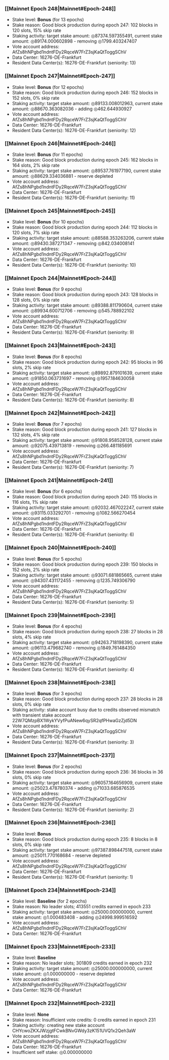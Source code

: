 ### [[Mainnet Epoch 248|Mainnet#Epoch-248]]
* Stake level: **Bonus** (for 13 epochs)
* Stake reason: Good block production during epoch 247: 102 blocks in 120 slots, 15% skip rate
* Staking activity: target stake amount: ◎87374.597355491, current stake amount: ◎89174.000602898 - removing ◎1799.403247407
* Vote account address: AfZs8hNPgbd1ndntFDy2RqceW7FrZ3sjKaQtToggSChV
* Data Center: 16276-DE-Frankfurt
* Resident Data Center(s): 16276-DE-Frankfurt (seniority: 13)
### [[Mainnet Epoch 247|Mainnet#Epoch-247]]
* Stake level: **Bonus** (for 12 epochs)
* Stake reason: Good block production during epoch 246: 152 blocks in 152 slots, 0% skip rate
* Staking activity: target stake amount: ◎89133.008012963, current stake amount: ◎88670.363082036 - adding ◎462.644930927
* Vote account address: AfZs8hNPgbd1ndntFDy2RqceW7FrZ3sjKaQtToggSChV
* Data Center: 16276-DE-Frankfurt
* Resident Data Center(s): 16276-DE-Frankfurt (seniority: 12)
### [[Mainnet Epoch 246|Mainnet#Epoch-246]]
* Stake level: **Bonus** (for 11 epochs)
* Stake reason: Good block production during epoch 245: 162 blocks in 164 slots, 2% skip rate
* Staking activity: target stake amount: ◎89537.761977190, current stake amount: ◎88629.334036881 - reserve depleted
* Vote account address: AfZs8hNPgbd1ndntFDy2RqceW7FrZ3sjKaQtToggSChV
* Data Center: 16276-DE-Frankfurt
* Resident Data Center(s): 16276-DE-Frankfurt (seniority: 11)
### [[Mainnet Epoch 245|Mainnet#Epoch-245]]
* Stake level: **Bonus** (for 10 epochs)
* Stake reason: Good block production during epoch 244: 112 blocks in 120 slots, 7% skip rate
* Staking activity: target stake amount: ◎88588.353263206, current stake amount: ◎89430.387271347 - removing ◎842.034008141
* Vote account address: AfZs8hNPgbd1ndntFDy2RqceW7FrZ3sjKaQtToggSChV
* Data Center: 16276-DE-Frankfurt
* Resident Data Center(s): 16276-DE-Frankfurt (seniority: 10)
### [[Mainnet Epoch 244|Mainnet#Epoch-244]]
* Stake level: **Bonus** (for 9 epochs)
* Stake reason: Good block production during epoch 243: 128 blocks in 128 slots, 0% skip rate
* Staking activity: target stake amount: ◎89388.811790604, current stake amount: ◎89934.600712706 - removing ◎545.788922102
* Vote account address: AfZs8hNPgbd1ndntFDy2RqceW7FrZ3sjKaQtToggSChV
* Data Center: 16276-DE-Frankfurt
* Resident Data Center(s): 16276-DE-Frankfurt (seniority: 9)
### [[Mainnet Epoch 243|Mainnet#Epoch-243]]
* Stake level: **Bonus** (for 8 epochs)
* Stake reason: Good block production during epoch 242: 95 blocks in 96 slots, 2% skip rate
* Staking activity: target stake amount: ◎89892.879101639, current stake amount: ◎91850.063731697 - removing ◎1957.184630058
* Vote account address: AfZs8hNPgbd1ndntFDy2RqceW7FrZ3sjKaQtToggSChV
* Data Center: 16276-DE-Frankfurt
* Resident Data Center(s): 16276-DE-Frankfurt (seniority: 8)
### [[Mainnet Epoch 242|Mainnet#Epoch-242]]
* Stake level: **Bonus** (for 7 epochs)
* Stake reason: Good block production during epoch 241: 127 blocks in 132 slots, 4% skip rate
* Staking activity: target stake amount: ◎91808.958528128, current stake amount: ◎92075.439713819 - removing ◎266.481185691
* Vote account address: AfZs8hNPgbd1ndntFDy2RqceW7FrZ3sjKaQtToggSChV
* Data Center: 16276-DE-Frankfurt
* Resident Data Center(s): 16276-DE-Frankfurt (seniority: 7)
### [[Mainnet Epoch 241|Mainnet#Epoch-241]]
* Stake level: **Bonus** (for 6 epochs)
* Stake reason: Good block production during epoch 240: 115 blocks in 116 slots, 1% skip rate
* Staking activity: target stake amount: ◎92032.467022247, current stake amount: ◎93115.033292701 - removing ◎1082.566270454
* Vote account address: AfZs8hNPgbd1ndntFDy2RqceW7FrZ3sjKaQtToggSChV
* Data Center: 16276-DE-Frankfurt
* Resident Data Center(s): 16276-DE-Frankfurt (seniority: 6)
### [[Mainnet Epoch 240|Mainnet#Epoch-240]]
* Stake level: **Bonus** (for 5 epochs)
* Stake reason: Good block production during epoch 239: 150 blocks in 152 slots, 2% skip rate
* Staking activity: target stake amount: ◎93071.681865665, current stake amount: ◎94307.431172455 - removing ◎1235.749306790
* Vote account address: AfZs8hNPgbd1ndntFDy2RqceW7FrZ3sjKaQtToggSChV
* Data Center: 16276-DE-Frankfurt
* Resident Data Center(s): 16276-DE-Frankfurt (seniority: 5)
### [[Mainnet Epoch 239|Mainnet#Epoch-239]]
* Stake level: **Bonus** (for 4 epochs)
* Stake reason: Good block production during epoch 238: 27 blocks in 28 slots, 4% skip rate
* Staking activity: target stake amount: ◎94263.718198390, current stake amount: ◎96113.479682740 - removing ◎1849.761484350
* Vote account address: AfZs8hNPgbd1ndntFDy2RqceW7FrZ3sjKaQtToggSChV
* Data Center: 16276-DE-Frankfurt
* Resident Data Center(s): 16276-DE-Frankfurt (seniority: 4)
### [[Mainnet Epoch 238|Mainnet#Epoch-238]]
* Stake level: **Bonus** (for 3 epochs)
* Stake reason: Good block production during epoch 237: 28 blocks in 28 slots, 0% skip rate
* Staking activity: stake account busy due to credits observed mismatch with transient stake account 22W7QMzpBX1WykYVyfPuANew6qySR2qfPHwaGzZjd5DN
* Vote account address: AfZs8hNPgbd1ndntFDy2RqceW7FrZ3sjKaQtToggSChV
* Data Center: 16276-DE-Frankfurt
* Resident Data Center(s): 16276-DE-Frankfurt (seniority: 3)
### [[Mainnet Epoch 237|Mainnet#Epoch-237]]
* Stake level: **Bonus** (for 2 epochs)
* Stake reason: Good block production during epoch 236: 36 blocks in 36 slots, 0% skip rate
* Staking activity: target stake amount: ◎96057.164656909, current stake amount: ◎25023.478780374 - adding ◎71033.685876535
* Vote account address: AfZs8hNPgbd1ndntFDy2RqceW7FrZ3sjKaQtToggSChV
* Data Center: 16276-DE-Frankfurt
* Resident Data Center(s): 16276-DE-Frankfurt (seniority: 2)
### [[Mainnet Epoch 236|Mainnet#Epoch-236]]
* Stake level: **Bonus**
* Stake reason: Good block production during epoch 235: 8 blocks in 8 slots, 0% skip rate
* Staking activity: target stake amount: ◎97387.898447518, current stake amount: ◎25011.770168684 - reserve depleted
* Vote account address: AfZs8hNPgbd1ndntFDy2RqceW7FrZ3sjKaQtToggSChV
* Data Center: 16276-DE-Frankfurt
* Resident Data Center(s): 16276-DE-Frankfurt (seniority: 1)
### [[Mainnet Epoch 234|Mainnet#Epoch-234]]
* Stake level: **Baseline** (for 2 epochs)
* Stake reason: No leader slots; 413551 credits earned in epoch 233
* Staking activity: target stake amount: ◎25000.000000000, current stake amount: ◎1.000483408 - adding ◎24998.999516592
* Vote account address: AfZs8hNPgbd1ndntFDy2RqceW7FrZ3sjKaQtToggSChV
* Data Center: 16276-DE-Frankfurt
### [[Mainnet Epoch 233|Mainnet#Epoch-233]]
* Stake level: **Baseline**
* Stake reason: No leader slots; 301809 credits earned in epoch 232
* Staking activity: target stake amount: ◎25000.000000000, current stake amount: ◎1.000000000 - reserve depleted
* Vote account address: AfZs8hNPgbd1ndntFDy2RqceW7FrZ3sjKaQtToggSChV
* Data Center: 16276-DE-Frankfurt
### [[Mainnet Epoch 232|Mainnet#Epoch-232]]
* Stake level: **None**
* Stake reason: Insufficient vote credits: 0 credits earned in epoch 231
* Staking activity: creating new stake account CHYcwoZKXJWzjgtFCwkBNvGWdy3zK151UVQ1x2Qeh3aW
* Vote account address: AfZs8hNPgbd1ndntFDy2RqceW7FrZ3sjKaQtToggSChV
* Data Center: 16276-DE-Frankfurt
* Insufficient self stake: ◎0.000000000